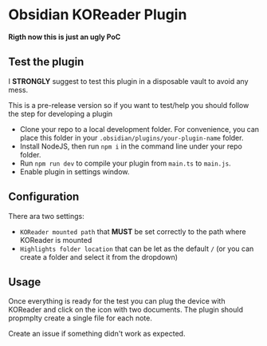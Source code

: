 # Obsidian KOReader Plugin

**Rigth now this is just an ugly PoC**

## Test the plugin
I **STRONGLY** suggest to test this plugin in a disposable vault to avoid any mess.

This is a pre-release version so if you want to test/help you should follow the step for developing a plugin
- Clone your repo to a local development folder. For convenience, you can place this folder in your `.obsidian/plugins/your-plugin-name` folder.
- Install NodeJS, then run `npm i` in the command line under your repo folder.
- Run `npm run dev` to compile your plugin from `main.ts` to `main.js`.
- Enable plugin in settings window.

## Configuration
There ara two settings:
- `KOReader mounted path` that **MUST** be set correctly to the path where KOReader is mounted
- `Highlights folder location` that can be let as the default `/` (or you can create a folder and select it from the dropdown)

## Usage
Once everything is ready for the test you can plug the device with KOReader and click on the icon with two documents. The plugin should propmplty create a single file for each note.

Create an issue if something didn't work as expected.

## 